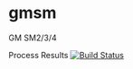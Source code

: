 # gmsm
GM SM2/3/4



Process Results
[![Build Status](https://www.travis-ci.org/tjfoc/gmsm.svg?branch=develop)](https://www.travis-ci.org/tjfoc/gmsm)
